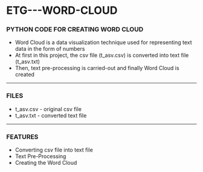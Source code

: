 # ETG---WORD-CLOUD

### PYTHON CODE FOR CREATING WORD CLOUD

- Word Cloud is a data visualization technique used for representing text data in the form of numbers
- At first in this project, the csv file (t_asv.csv) is converted into text file (t_asv.txt)
- Then, text pre-processing is carried-out and finally Word Cloud is created

-----

### FILES

- t_asv.csv - original csv file
- t_asv.txt - converted text file

-----

### FEATURES

- Converting csv file into text file
- Text Pre-Processing
- Creating the Word Cloud

